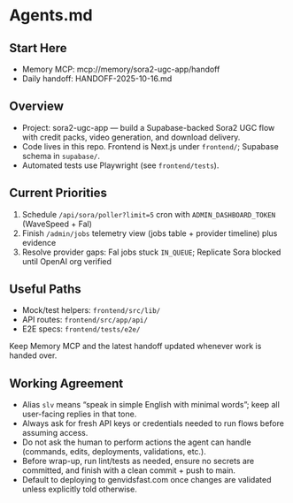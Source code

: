 # Agents.md

## Start Here
- Memory MCP: mcp://memory/sora2-ugc-app/handoff
- Daily handoff: HANDOFF-2025-10-16.md

## Overview
- Project: sora2-ugc-app — build a Supabase-backed Sora2 UGC flow with credit packs, video generation, and download delivery.
- Code lives in this repo. Frontend is Next.js under `frontend/`; Supabase schema in `supabase/`.
- Automated tests use Playwright (see `frontend/tests`).

## Current Priorities
1. Schedule `/api/sora/poller?limit=5` cron with `ADMIN_DASHBOARD_TOKEN` (WaveSpeed + Fal)
2. Finish `/admin/jobs` telemetry view (jobs table + provider timeline) plus evidence
3. Resolve provider gaps: Fal jobs stuck `IN_QUEUE`; Replicate Sora blocked until OpenAI org verified

## Useful Paths
- Mock/test helpers: `frontend/src/lib/`
- API routes: `frontend/src/app/api/`
- E2E specs: `frontend/tests/e2e/`

Keep Memory MCP and the latest handoff updated whenever work is handed over.

## Working Agreement
- Alias `slv` means “speak in simple English with minimal words”; keep all user-facing replies in that tone.
- Always ask for fresh API keys or credentials needed to run flows before assuming access.
- Do not ask the human to perform actions the agent can handle (commands, edits, deployments, validations, etc.).
- Before wrap-up, run lint/tests as needed, ensure no secrets are committed, and finish with a clean commit + push to main.
- Default to deploying to genvidsfast.com once changes are validated unless explicitly told otherwise.
